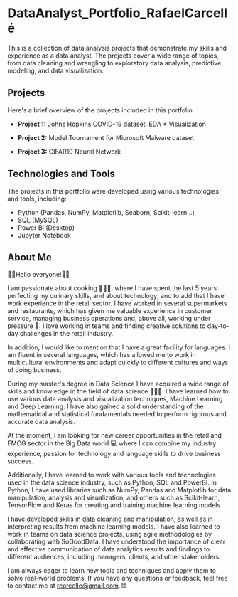 # DataAnalyst_Portfolio_RafaelCarcellé
This is a collection of data analysis projects that demonstrate my skills and experience as a data analyst. The projects cover a wide range of topics, from data cleaning and wrangling to exploratory data analysis, predictive modeling, and data visualization.

## Projects
Here's a brief overview of the projects included in this portfolio:

- **Project 1:** Johns Hopkins COVID-19 dataset. EDA + Visualization

- **Project 2:** Model Tournament for Microsoft Malware dataset

- **Project 3:** CIFAR10 Neural Network

## Technologies and Tools
The projects in this portfolio were developed using various technologies and tools, including:

- Python (Pandas, NumPy, Matplotlib, Seaborn, Scikit-learn...)
- SQL (MySQL)
- Power BI (Desktop)
- Jupyter Notebook

## About Me
👋🏾Hello everyone!👋🏾

I am passionate about cooking 🧑🏾‍🍳, where I have spent the last 5 years perfecting my culinary skills, and about technology; and to add that I have work experience in the retail sector. I have worked in several supermarkets and restaurants, which has given me valuable experience in customer service, managing business operations and, above all, working under pressure 🥵. I love working in teams and finding creative solutions to day-to-day challenges in the retail industry.

In addition, I would like to mention that I have a great facility for languages. I am fluent in several languages, which has allowed me to work in multicultural environments and adapt quickly to different cultures and ways of doing business.

During my master's degree in Data Science I have acquired a wide range of skills and knowledge in the field of data science 🧑🏾‍⚕️. I have learned how to use various data analysis and visualization techniques, Machine Learning and Deep Learning. I have also gained a solid understanding of the mathematical and statistical fundamentals needed to perform rigorous and accurate data analysis.

At the moment, I am looking for new career opportunities in the retail and FMCG sector in the Big Data world 💻 where I can combine my industry experience, passion for technology and language skills to drive business success. 

Additionally, I have learned to work with various tools and technologies used in the data science industry, such as Python, SQL and PowerBI. In Python, I have used libraries such as NumPy, Pandas and Matplotlib for data manipulation, analysis and visualization; and others such as Scikit-learn, TensorFlow and Keras for creating and training machine learning models.

I have developed skills in data cleaning and manipulation, as well as in interpreting results from machine learning models. I have also learned to work in teams on data science projects, using agile methodologies by collaborating with SoGoodData. I have understood the importance of clear and effective communication of data analytics results and findings to different audiences, including managers, clients, and other stakeholders.

I am always eager to learn new tools and techniques and apply them to solve real-world problems. If you have any questions or feedback, feel free to contact me at rcarcelle@gmail.com.😊

